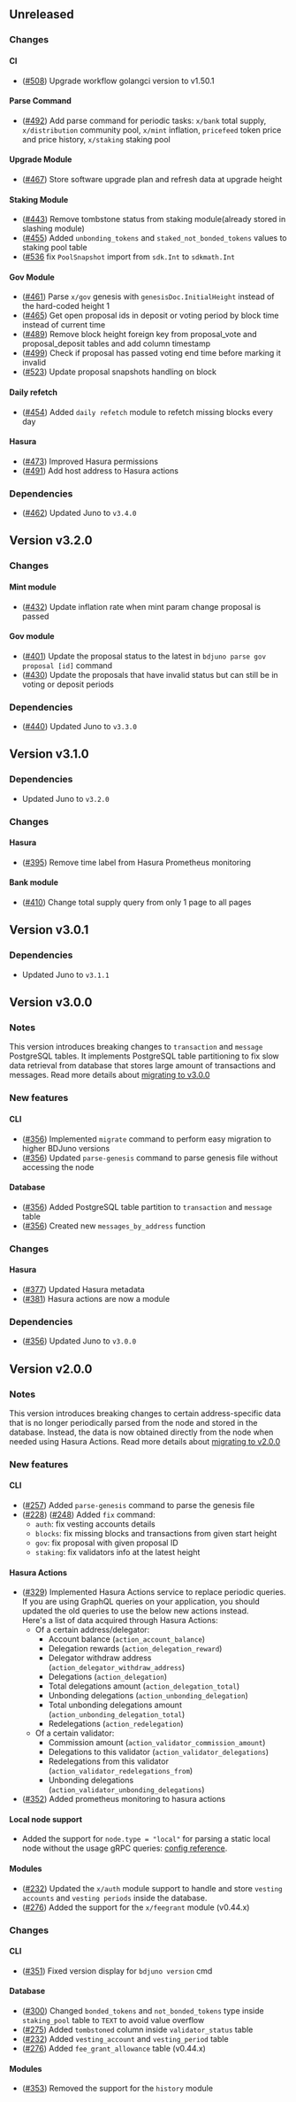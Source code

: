 ## Unreleased
### Changes

#### CI
- ([\#508](https://github.com/forbole/bdjuno/pull/508)) Upgrade workflow golangci version to v1.50.1

#### Parse Command
- ([\#492](https://github.com/forbole/bdjuno/pull/492)) Add parse command for periodic tasks: `x/bank` total supply, `x/distribution` community pool, `x/mint` inflation, `pricefeed` token price and price history, `x/staking` staking pool

#### Upgrade Module
- ([\#467](https://github.com/forbole/bdjuno/pull/467)) Store software upgrade plan and refresh data at upgrade height

#### Staking Module
- ([\#443](https://github.com/forbole/bdjuno/pull/443)) Remove tombstone status from staking module(already stored in slashing module)
- ([\#455](https://github.com/forbole/bdjuno/pull/455)) Added `unbonding_tokens` and `staked_not_bonded_tokens` values to staking pool table
- ([\#536](https://github.com/forbole/bdjuno/pull/536)  fix `PoolSnapshot` import from  `sdk.Int` to `sdkmath.Int`

#### Gov Module
- ([\#461](https://github.com/forbole/bdjuno/pull/461)) Parse `x/gov` genesis with `genesisDoc.InitialHeight` instead of the hard-coded height 1
- ([\#465](https://github.com/forbole/bdjuno/pull/465)) Get open proposal ids in deposit or voting period by block time instead of current time
- ([\#489](https://github.com/forbole/bdjuno/pull/489)) Remove block height foreign key from proposal_vote and proposal_deposit tables and add column timestamp
- ([\#499](https://github.com/forbole/bdjuno/pull/499)) Check if proposal has passed voting end time before marking it invalid
- ([\#523](https://github.com/forbole/bdjuno/pull/523)) Update proposal snapshots handling on block

#### Daily refetch
- ([\#454](https://github.com/forbole/bdjuno/pull/454)) Added `daily refetch` module to refetch missing blocks every day

#### Hasura
- ([\#473](https://github.com/forbole/bdjuno/pull/473)) Improved Hasura permissions
- ([\#491](https://github.com/forbole/bdjuno/pull/491)) Add host address to Hasura actions

### Dependencies
- ([\#462](https://github.com/forbole/bdjuno/pull/462)) Updated Juno to `v3.4.0`

## Version v3.2.0
### Changes
#### Mint module
- ([\#432](https://github.com/forbole/bdjuno/pull/432)) Update inflation rate when mint param change proposal is passed

#### Gov module
- ([\#401](https://github.com/forbole/bdjuno/pull/401)) Update the proposal status to the latest in `bdjuno parse gov proposal [id]` command
- ([\#430](https://github.com/forbole/bdjuno/pull/430)) Update the proposals that have invalid status but can still be in voting or deposit periods 

### Dependencies
- ([\#440](https://github.com/forbole/bdjuno/pull/440)) Updated Juno to `v3.3.0`

## Version v3.1.0
### Dependencies
- Updated Juno to `v3.2.0`

### Changes 
#### Hasura
- ([\#395](https://github.com/forbole/bdjuno/pull/395)) Remove time label from Hasura Prometheus monitoring

#### Bank module
- ([\#410](https://github.com/forbole/bdjuno/pull/410)) Change total supply query from only 1 page to all pages

## Version v3.0.1
### Dependencies
- Updated Juno to `v3.1.1`

## Version v3.0.0
### Notes
This version introduces breaking changes to `transaction` and `message` PostgreSQL tables. It implements PostgreSQL table partitioning to fix slow data retrieval from database that stores large amount of transactions and messages. Read more details about [migrating to v3.0.0](https://docs.bigdipper.live/cosmos-based/parser/migrations/v2.0.0)

### New features 
#### CLI
- ([\#356](https://github.com/forbole/bdjuno/pull/356)) Implemented `migrate` command to perform easy migration to higher BDJuno versions
- ([\#356](https://github.com/forbole/bdjuno/pull/356)) Updated `parse-genesis` command to parse genesis file without accessing the node

#### Database
- ([\#356](https://github.com/forbole/bdjuno/pull/356)) Added PostgreSQL table partition to `transaction` and `message` table
- ([\#356](https://github.com/forbole/bdjuno/pull/356)) Created new `messages_by_address` function

### Changes 
#### Hasura
- ([\#377](https://github.com/forbole/bdjuno/pull/377)) Updated Hasura metadata
- ([\#381](https://github.com/forbole/bdjuno/pull/381)) Hasura actions are now a module 

### Dependencies
- ([\#356](https://github.com/forbole/bdjuno/pull/356)) Updated Juno to `v3.0.0`

## Version v2.0.0
### Notes
This version introduces breaking changes to certain address-specific data that is no longer periodically parsed from the node and stored in the database. Instead, the data is now obtained directly from the node when needed using Hasura Actions. Read more details about [migrating to v2.0.0](https://docs.bigdipper.live/cosmos-based/parser/migrations/v2.0.0)

### New features
#### CLI
- ([\#257](https://github.com/forbole/bdjuno/pull/257)) Added `parse-genesis` command to parse the genesis file
- ([\#228](https://github.com/forbole/bdjuno/pull/228)) ([\#248](https://github.com/forbole/bdjuno/pull/248)) Added `fix` command:
  - `auth`: fix vesting accounts details
  - `blocks`: fix missing blocks and transactions from given start height
  - `gov`: fix proposal with given proposal ID  
  - `staking`: fix validators info at the latest height  

#### Hasura Actions
- ([\#329](https://github.com/forbole/bdjuno/pull/329)) Implemented Hasura Actions service to replace periodic queries. If you are using GraphQL queries on your application, you should updated the old queries to use the below new actions instead.  
  Here's a list of data acquired through Hasura Actions:
    - Of a certain address/delegator:
      - Account balance (`action_account_balance`)
      - Delegation rewards (`action_delegation_reward`)
      - Delegator withdraw address (`action_delegator_withdraw_address`)
      - Delegations (`action_delegation`)
      - Total delegations amount (`action_delegation_total`)
      - Unbonding delegations (`action_unbonding_delegation`)
      - Total unbonding delegations amount (`action_unbonding_delegation_total`)
      - Redelegations (`action_redelegation`)
    - Of a certain validator:
      - Commission amount (`action_validator_commission_amount`)
      - Delegations to this validator (`action_validator_delegations`)
      - Redelegations from this validator (`action_validator_redelegations_from`)
      - Unbonding delegations (`action_validator_unbonding_delegations`)
- ([\#352](https://github.com/forbole/bdjuno/pull/352)) Added prometheus monitoring to hasura actions

#### Local node support
- Added the support for `node.type = "local"` for parsing a static local node without the usage gRPC queries: [config reference](https://docs.bigdipper.live/cosmos-based/parser/config/config#node).

#### Modules
- ([\#232](https://github.com/forbole/bdjuno/pull/232)) Updated the `x/auth` module support to handle and store `vesting accounts` and `vesting periods` inside the database. 
- ([\#276](https://github.com/forbole/bdjuno/pull/276)) Added the support for the `x/feegrant` module (v0.44.x)

### Changes 

#### CLI
- ([\#351](https://github.com/forbole/bdjuno/pull/351)) Fixed version display for `bdjuno version` cmd 

#### Database
- ([\#300](https://github.com/forbole/bdjuno/pull/300)) Changed `bonded_tokens` and `not_bonded_tokens` type inside `staking_pool` table  to `TEXT` to avoid value overflow
- ([\#275](https://github.com/forbole/bdjuno/pull/275)) Added `tombstoned` column inside `validator_status` table
- ([\#232](https://github.com/forbole/bdjuno/pull/232)) Added `vesting_account` and `vesting_period` table
- ([\#276](https://github.com/forbole/bdjuno/pull/276)) Added `fee_grant_allowance` table (v0.44.x)

#### Modules
- ([\#353](https://github.com/forbole/bdjuno/pull/353)) Removed the support for the `history` module
